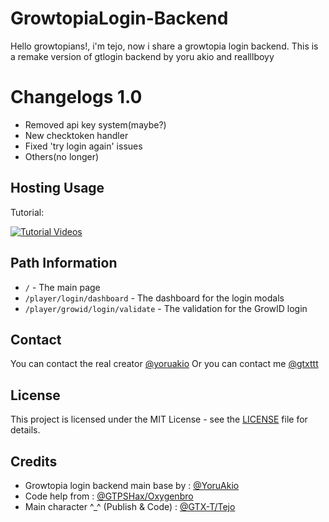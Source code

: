 # GrowtopiaLogin-Backend

Hello growtopians!, i'm tejo, now i share a growtopia login backend. 
This is a remake version of gtlogin backend by yoru akio and realllboyy

# Changelogs 1.0

- Removed api key system(maybe?)
- New checktoken handler
- Fixed 'try login again' issues
- Others(no longer)

## Hosting Usage

Tutorial:

[![Tutorial Videos](http://img.youtube.com/vi/8OXt1tHmeAM/0.jpg)](http://www.youtube.com/watch?v=8OXt1tHmeAM)

## Path Information

- `/` - The main page
- `/player/login/dashboard` - The dashboard for the login modals
- `/player/growid/login/validate` - The validation for the GrowID login
  
## Contact

You can contact the real creator [@yoruakio](https://t.me/yoruakio) 
Or you can contact me [@gtxttt](https://t.me/gtxttt)

## License

This project is licensed under the MIT License - see the [LICENSE](LICENSE) file for details.

## Credits

- Growtopia login backend main base by : [@YoruAkio](https://github.com/YoruAkio)
- Code help from : [@GTPSHax/Oxygenbro](https://github.com/GTPSHAX)
- Main character ^⁠_⁠^ (Publish & Code) : [@GTX-T/Tejo](https://github.com/GTX-T)

